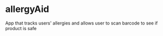 # allergyAid
App that tracks users' allergies and allows user to scan barcode to see if product is safe
